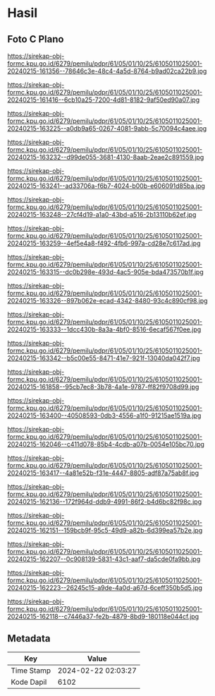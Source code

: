 # Hasil

## Foto C Plano

https://sirekap-obj-formc.kpu.go.id/6279/pemilu/pdpr/61/05/01/10/25/6105011025001-20240215-161356--78646c3e-48c4-4a5d-8764-b9ad02ca22b9.jpg

https://sirekap-obj-formc.kpu.go.id/6279/pemilu/pdpr/61/05/01/10/25/6105011025001-20240215-161416--6cb10a25-7200-4d81-8182-9af50ed90a07.jpg

https://sirekap-obj-formc.kpu.go.id/6279/pemilu/pdpr/61/05/01/10/25/6105011025001-20240215-163225--a0db9a65-0267-4081-9abb-5c70094c4aee.jpg

https://sirekap-obj-formc.kpu.go.id/6279/pemilu/pdpr/61/05/01/10/25/6105011025001-20240215-163232--d99de055-3681-4130-8aab-2eae2c891559.jpg

https://sirekap-obj-formc.kpu.go.id/6279/pemilu/pdpr/61/05/01/10/25/6105011025001-20240215-163241--ad33706a-f6b7-4024-b00b-e606091d85ba.jpg

https://sirekap-obj-formc.kpu.go.id/6279/pemilu/pdpr/61/05/01/10/25/6105011025001-20240215-163248--27cf4d19-a1a0-43bd-a516-2b13110b62ef.jpg

https://sirekap-obj-formc.kpu.go.id/6279/pemilu/pdpr/61/05/01/10/25/6105011025001-20240215-163259--4ef5e4a8-f492-4fb6-997a-cd28e7c617ad.jpg

https://sirekap-obj-formc.kpu.go.id/6279/pemilu/pdpr/61/05/01/10/25/6105011025001-20240215-163315--dc0b298e-493d-4ac5-905e-bda473570b1f.jpg

https://sirekap-obj-formc.kpu.go.id/6279/pemilu/pdpr/61/05/01/10/25/6105011025001-20240215-163326--897b062e-ecad-4342-8480-93c4c890cf98.jpg

https://sirekap-obj-formc.kpu.go.id/6279/pemilu/pdpr/61/05/01/10/25/6105011025001-20240215-163333--1dcc430b-8a3a-4bf0-8516-6ecaf567f0ee.jpg

https://sirekap-obj-formc.kpu.go.id/6279/pemilu/pdpr/61/05/01/10/25/6105011025001-20240215-163342--b5c00e55-8471-41e7-921f-13040da042f7.jpg

https://sirekap-obj-formc.kpu.go.id/6279/pemilu/pdpr/61/05/01/10/25/6105011025001-20240215-161858--95cb7ec8-3b78-4a1e-9787-ff82f9708d99.jpg

https://sirekap-obj-formc.kpu.go.id/6279/pemilu/pdpr/61/05/01/10/25/6105011025001-20240215-163400--40508593-0db3-4556-a1f0-91215ae1519a.jpg

https://sirekap-obj-formc.kpu.go.id/6279/pemilu/pdpr/61/05/01/10/25/6105011025001-20240215-162046--c411d078-85b4-4cdb-a07b-0054e105bc70.jpg

https://sirekap-obj-formc.kpu.go.id/6279/pemilu/pdpr/61/05/01/10/25/6105011025001-20240215-163417--4a81e52b-f31e-4447-8805-adf87a75ab8f.jpg

https://sirekap-obj-formc.kpu.go.id/6279/pemilu/pdpr/61/05/01/10/25/6105011025001-20240215-162136--172f964d-ddb9-4991-86f2-b4d6bc82f98c.jpg

https://sirekap-obj-formc.kpu.go.id/6279/pemilu/pdpr/61/05/01/10/25/6105011025001-20240215-162151--159bcb9f-95c5-49d9-a82b-6d399ea57b2e.jpg

https://sirekap-obj-formc.kpu.go.id/6279/pemilu/pdpr/61/05/01/10/25/6105011025001-20240215-162207--0c908139-5831-43c1-aaf7-da5cde0fa9bb.jpg

https://sirekap-obj-formc.kpu.go.id/6279/pemilu/pdpr/61/05/01/10/25/6105011025001-20240215-162223--26245c15-a9de-4a0d-a67d-6ceff350b5d5.jpg

https://sirekap-obj-formc.kpu.go.id/6279/pemilu/pdpr/61/05/01/10/25/6105011025001-20240215-162118--c7446a37-fe2b-4879-8bd9-180118e044cf.jpg


## Metadata

| Key        | Value               |
| ---------- | ------------------- |
| Time Stamp | 2024-02-22 02:03:27 |
| Kode Dapil | 6102                |




